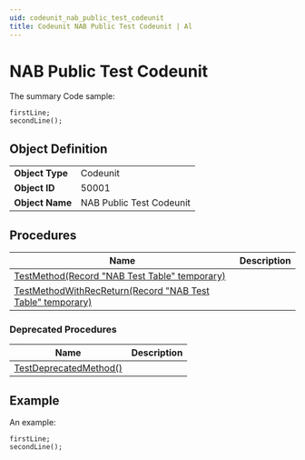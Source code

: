 ```yaml
---
uid: codeunit_nab_public_test_codeunit
title: Codeunit NAB Public Test Codeunit | Al
---
```

# NAB Public Test Codeunit

The summary
Code sample:
```al
firstLine;
secondLine();
```

## Object Definition

<table>
<tr><td><b>Object Type</b></td><td>Codeunit</td></tr>
<tr><td><b>Object ID</b></td><td>50001</td></tr>
<tr><td><b>Object Name</b></td><td>NAB Public Test Codeunit</td></tr>
</table>

## Procedures

| Name | Description |
| ----- | ------ |
| [TestMethod(Record "NAB Test Table" temporary)](test-method.md#test_method_record_nab_test_table_temporary) |  |
| [TestMethodWithRecReturn(Record "NAB Test Table" temporary)](test-method-with-rec-return.md#test_method_with_rec_return_record_nab_test_table_temporary) |  |

### Deprecated Procedures

| Name | Description |
| ----- | ------ |
| [TestDeprecatedMethod()](test-deprecated-method.md#test_deprecated_method) |  |

## Example

An example:
```al
firstLine;
secondLine();
```
